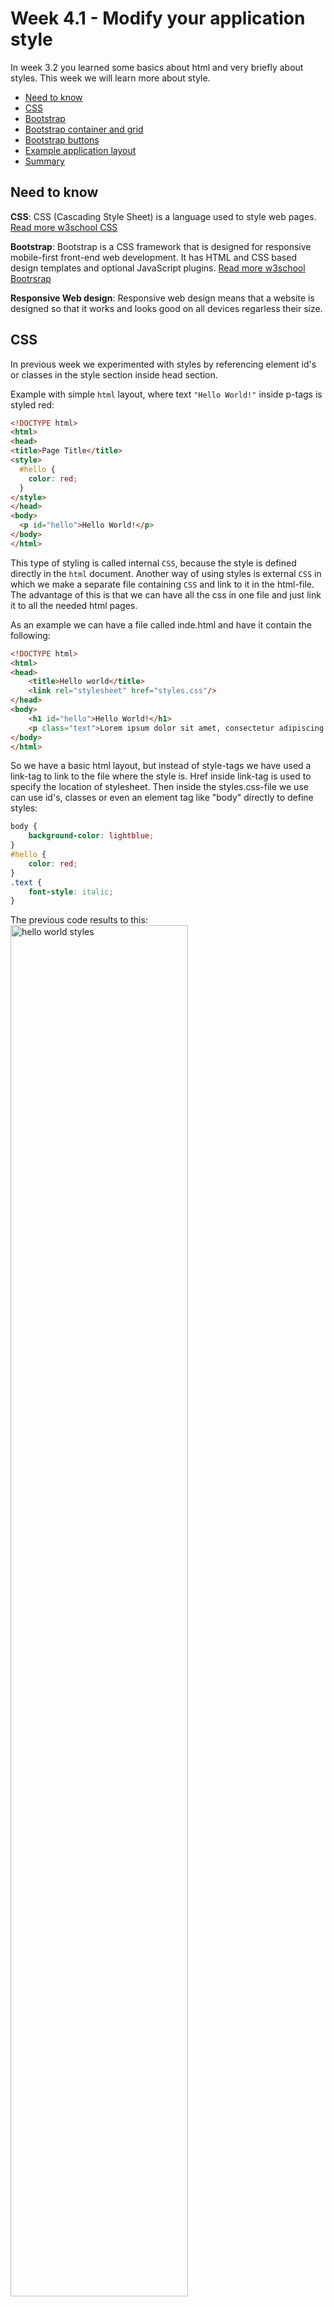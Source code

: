 # Week 4.1 - Modify your application style

In week 3.2 you learned some basics about html and very briefly about styles. This week we will learn more about style.

  - [Need to know](#need-to-know)
  - [CSS](#css)
  - [Bootstrap](#bootstrap)
  - [Bootstrap container and grid](#bootstrap-container-and-grid)
  - [Bootstrap buttons](#bootstrap-buttons)
  - [Example application layout](#example-layout)
  - [Summary](#summary)
  

## Need to know

**CSS**: CSS (Cascading Style Sheet) is a language used to style web pages. [Read more w3school CSS](https://www.w3schools.com/css/)

**Bootstrap**: Bootstrap is a CSS framework that is designed for responsive mobile-first front-end web development. It has HTML and CSS based design templates and optional JavaScript plugins. [Read more w3school Bootrsrap](https://www.w3schools.com/bootstrap/default.asp)

**Responsive Web design**: Responsive web design means that a website is designed so that it works and looks good on all devices regarless their size. 

## CSS

In previous week we experimented with styles by referencing element id's or classes in the style section inside head section.

Example with simple ``html`` layout, where text ``"Hello World!"`` inside p-tags is styled red:

```html
<!DOCTYPE html>
<html>
<head>
<title>Page Title</title>
<style>
  #hello {
    color: red;
  }
</style>
</head>
<body>
  <p id="hello">Hello World!</p>
</body>
</html>
```

This type of styling is called internal ``CSS``, because the style is defined directly in the ``html`` document. 
Another way of using styles is external ``CSS`` in which we make a separate file containing ``CSS`` and link to it in the html-file. The advantage of this is that we can have all the css in one file and just link it to all the needed html pages.

As an example we can have a file called inde.html and have it contain the following:

```HTML
<!DOCTYPE html>
<html>
<head>
    <title>Hello world</title>
    <link rel="stylesheet" href="styles.css"/> 
</head>
<body>
    <h1 id="hello">Hello World!</h1>
    <p class="text">Lorem ipsum dolor sit amet, consectetur adipiscing elit, sed do eiusmod tempor incididunt ut labore et dolore magna aliqua.</p>
</body>
</html>
```

So we have a basic html layout, but instead of style-tags we have used a link-tag to link to the file where the style is. Href inside link-tag is used to specify the location of stylesheet.
Then inside the styles.css-file we use can use id's, classes or even an element tag like "body" directly to define styles:

```CSS
body {
    background-color: lightblue;
}
#hello {
    color: red;
}
.text {
    font-style: italic;
}
```

The previous code results to this:  
<img src="../images/helloworldstyle.PNG" alt="hello world styles" width="75%">  

An image can also be used as a background. Just replace the ``background-color: lightblue;`` inside body in css with ``background-image: url(https://i.pinimg.com/originals/ce/7f/55/ce7f55d0ce9ec88c238f4f0f5731d809.jpg);`` and instead of a lightblue background there is now an image. The url can be changed to use any picture you like.  

Now if we want more space around an element, we can use padding.
For example if we want the heading and the text in the previous example to have more space around it, we can create a div that is given padding:

```html
    <div id="divWithPadding">
        <h1 id="hello">Hello World!</h1>
        <p class="text">Lorem ipsum dolor sit amet, consectetur adipiscing elit, sed do eiusmod tempor incididunt ut labore et dolore magna aliqua.</p>
    </div>
```

And in the stylesheet add:

```css
#divWithPadding {
    padding: 50px;
}
```
Now the div-element and everything inside it will be moved to have 50 pixels of space around it:  
<img src="../images/helloworldpadding.PNG" alt="hello world padding" width="75%">  

You can change the padding to be any size you want. You can also add padding to just one side of the element by using padding-top, padding-right, padding-bottom and padding-left.

## Bootstrap

Bootstrap is an easy way to style your application. To use bootstrap you can either download it from getbootstrap.com or add the stylesheet and the required javascript files to the head-section of the page.
Here we will be adding the required files to the head-section.

```html
<head>
  <link rel="stylesheet" href="https://maxcdn.bootstrapcdn.com/bootstrap/4.5.2/css/bootstrap.min.css">
  <script src="https://ajax.googleapis.com/ajax/libs/jquery/3.5.1/jquery.min.js"></script>
  <script src="https://cdnjs.cloudflare.com/ajax/libs/popper.js/1.16.0/umd/popper.min.js"></script>
  <script src="https://maxcdn.bootstrapcdn.com/bootstrap/4.5.2/js/bootstrap.min.js"></script>
</head>
```
As we defined styles in our styles.css, the bootstrap stylesheet contains pre-made styles that are easy to use and are designed to be responsive.
There should also be a meta-tag inside head-element for rendering.  

```html
<meta name="viewport" content="width=device-width, initial-scale=1"> 
```  
The width=device-width renders the page to match the width of the device. initial-scale=1 is the initial zoom level of the page.

## Bootstrap container and grid
There are many things that can be done with bootstrap, but we can start with container. A div can be given class="container" so that everything inside that div is within that container. For example:

```html
<!DOCTYPE html>
<html>
<head>
<title>Page Title</title>
    <meta name="viewport" content="width=device-width, initial-scale=1">
    <link rel="stylesheet" href="https://cdnjs.cloudflare.com/ajax/libs/leaflet/1.6.0/leaflet.css" integrity="sha512-xwE/Az9zrjBIphAcBb3F6JVqxf46+CDLwfLMHloNu6KEQCAWi6HcDUbeOfBIptF7tcCzusKFjFw2yuvEpDL9wQ==" crossorigin="anonymous" />
      <!-- jQuery library -->
    <script type="text/javascript" src="https://ajax.googleapis.com/ajax/libs/jquery/2.0.0/jquery.min.js"></script>
    <link rel="stylesheet" href="https://maxcdn.bootstrapcdn.com/bootstrap/4.4.1/css/bootstrap.min.css">
    <script src="https://maxcdn.bootstrapcdn.com/bootstrap/4.5.2/js/bootstrap.min.js"></script>
<style>
    .container{
        background-color: lightblue;
    }
</style>
</head>
<body>
    <div class="container">
 	      <h1 class="">Header</h1>
        <p>Lorem ipsum dolor sit amet, consectetur adipiscing elit, sed do eiusmod tempor incididunt ut labore et dolore magna aliqua. Ut enim ad minim veniam, quis nostrud             exercitation ullamco laboris nisi ut aliquip ex ea commodo consequat. Duis aute irure dolor in reprehenderit in voluptate velit esse cillum dolore eu fugiat nulla               pariatur. Excepteur sint occaecat cupidatat non proident, sunt in culpa qui officia deserunt mollit anim id est laborum.</p>
    </div>
</body>
</html>
```

Here we have given a div the class container and also made the background of the container lightblue, so that we can see where the container is in the page.  

<img src="../images/container.PNG" alt="Page with container" width="75%">

Without a container the text starts from the very left of the screen.  

<img src="../images/withoutcontainer.PNG" alt="Page without container" width="75%"> 

If you want a container that is the width of the entire screen, you can use container-fluid class. 


When we want to divide the page vertically into sections, we can use Boostraps Grid system, which allows us to have up to 12 columns across the width of the page.  
As an example, if we want to have three columns in the page, we first need a div="row" inside which we put three divs with class="col"

```html
<div class="container">
 	<h1>Header</h1>
    <div class="row">
        <div class="col" id="first"><p>First column</p></div>
        <div class="col" id="second"><p>Second column</p></div>
        <div class="col" id="third"><p>Third column</p></div>
    </div>
</div>
```
Result:  
<img src="../images/3columns.PNG" alt="three equal columns" width="75%">   
If we want two columns with one bigger than the other:  

```html
<div class="container">
 	<h1>Header</h1>
    <div class="row">
        <div class="col-sm-4"><p>First smaller column</p></div>
        <div class="col-sm-8"><p>Second bigger column</p></div>
    </div>
</div>
```

Result: 

<img src="../images/twounequalcolumns.PNG" alt="two unequal columns" width="75%">  
With grids if you resize the screen, you should see the columns resize and move with the screen.  
More on different options can be read on [getbootstrap.com](https://getbootstrap.com/docs/4.0/layout/grid/)  

## Bootstrap buttons

An easy thing to style with Bootstrap is buttons. We can give a button a class and it changes for example color and size accordingly. Also when you hover over a button on your page with you cursor, the color of the button changes.  

```html
<div class="container">
  <br>
  <button class="btn btn-info">Button 1</button>  
  <button class="btn btn-outline-success">Button 2</button> 
  <button class="btn btn-light btn-lg">Button 3</button> 
  <br><br>
</div>
```
Result:  
<img src="../images/buttons.PNG" alt="buttons" width="50%">  
Clicking these buttons, won't do anything yet. Giving them functions, will be covered in week 4.2.  

More on styling buttons with Bootstrap can be read on [W3Schools](https://www.w3schools.com/bootstrap4/bootstrap_buttons.asp) for example.  

Bootstrap can also be used for many other things like navigation, images, slideshow carousels, forms etc. 
If you are interested in these go to [getbootstrap.com](https://getbootstrap.com/docs/4.0/getting-started/introduction/) and [W3Schools](https://www.w3schools.com/bootstrap4/default.asp), where you can learn much more. Both have a lot of information, if you go through the side navigation.  

## Example application layout

You may now have made your own application layout and thats okay. But here is a example how to start :blush:

So at this point your html code should look like [this.](https://github.com/jenni-hautojarvi/cloud-rock-star/blob/master/images/example_codes/map.html)


1. Add in header part needed bootstrap files

```html
<!-- bootstrap -->
  	<link rel="stylesheet" href="https://maxcdn.bootstrapcdn.com/bootstrap/4.5.2/css/bootstrap.min.css">
	<script src="https://ajax.googleapis.com/ajax/libs/jquery/3.5.1/jquery.min.js"></script>
	<script src="https://cdnjs.cloudflare.com/ajax/libs/popper.js/1.16.0/umd/popper.min.js"></script>
	<script src="https://maxcdn.bootstrapcdn.com/bootstrap/4.5.2/js/bootstrap.min.js"></script>
````
**Like this:**
<img src="../images/header.png" alt="header" width="100%"> 

2. Let's wrap our application UI content indside the container for bootstrap. In here I have wrote Map inside ``<div>`` element. The JavaScript functions overwrites this **Map** word when printing the map :smile:

```html
<div class="container">
    <div id="currentWeather"></div>
	<div id="futureWeather"></div>
	<div id=list_outdoor></div>
	<div id="mapid">Map</div>
    <script src="https://cdnjs.cloudflare.com/ajax/libs/leaflet/1.6.0/leaflet.js" integrity="sha512-gZwIG9x3wUXg2hdXF6+rVkLF/0Vi9U8D2Ntg4Ga5I5BZpVkVxlJWbSQtXPSiUTtC0TjtGOmxa1AJPuV0CPthew==" crossorigin="anonymous"></script>
</div>
```

3. Let's divide weather, list of places and map in seperated columns and rows :blush:

```html
<div class="container">
    <!--weather -->
    <div class="row" id="weather">
 		<div class="col-sm-4">
            <div class="row" id="currentWeather"></div>
        </div>
        <div class="col-sm-8">
	       <div class="row" id="futureWeather"></div>
        </div>
    </div>
    <!-- outdoor-->
    <div class="row" id="outdoor">
        <div class="col-sm-4">
	       <div id=list_outdoor></div>
        </div>
        <div class="col-sm-8">
	       <div id="mapid">Map</div>
        </div>
    <script src="https://cdnjs.cloudflare.com/ajax/libs/leaflet/1.6.0/leaflet.js" integrity="sha512-gZwIG9x3wUXg2hdXF6+rVkLF/0Vi9U8D2Ntg4Ga5I5BZpVkVxlJWbSQtXPSiUTtC0TjtGOmxa1AJPuV0CPthew==" crossorigin="anonymous"></script>
    </div>
</div>
```

Go to **Git** ``Commit`` and ``Push``. Wait delivery pipeline and..

**Now your application should look like this**  :smile: 
<img src="../images/application_row_column.png" alt="rows_columns" width="80%"> 

4. Let's go and change the Javascript part where we print the forecast part in application and add class='col' in there also for the images to have spaces.

You should have it in line 106.

```html
<script>
weatherArray += "<div>Date: " + date + "<br>Hour: " +hour + "<br>Description: " + description + "<br>Temperature: " + temperature + "<br>" + "</div><div><img src=" + icon + "></img><br><br></div>";
</script>
```

Let's add ``class='col'`` in every ``<div>`` element in ``weatherArray`` variable. Like this:

```html
<script>
weatherArray += "<div class='col'>Date: " + date + "<br>Hour: " +hour + "<br>Description: " + description + "<br>Temperature: " + temperature + "<br>" + "</div><div class='col'><img src=" + icon + "></img><br><br></div>";
</script>
```
Do the same with current weather script, add ``class='col'`` in every ``<div>`` element

```html
<script>
currWeather.innerHTML = "<div class='col'>City: " + cityName + "<br>Description: <br>" + weatherDescription + "<br>Temperature: <br>" + temperature +"°C <br>" + 
			    "</div><div class='col'><img src=" + weather_icon + "></img></div>";
</script>
```

**Now your application should look like this**  :smile: 

<img src="../images/application_col.png" alt="col_weather" width="80%"> 

5. Next add headers :smile:

Here are examples, but you can choose your hearders as you wish :blush:

```html
<div class="container">
    <h1 class="mainTitle text-center">Helsinki Outdoor recreation app</h1>
    <!--weather -->
    <div class="row" id="weather">
 		<div class="col-sm-4">
            <h3>Current weather in Helsinki</h3>
            <div class="row" id="currentWeather"></div>
        </div>
        <div class="col-sm-8">
           <h3>Forecast for Helsinki</h3>
	       <div class="row" id="futureWeather"></div>
        </div>
    </div>
    <!-- outdoor-->
    <div class="row" id="outdoor">
        <div class="col-sm-4">
            <h3>Outdoor locations</h3>
            <div id=list_outdoor></div>
        </div>
        <div class="col-sm-8">
            <h3>Helsinki map</h3>
            <div id="mapid">Map</div>
        </div>
    <script src="https://cdnjs.cloudflare.com/ajax/libs/leaflet/1.6.0/leaflet.js" integrity="sha512-gZwIG9x3wUXg2hdXF6+rVkLF/0Vi9U8D2Ntg4Ga5I5BZpVkVxlJWbSQtXPSiUTtC0TjtGOmxa1AJPuV0CPthew==" crossorigin="anonymous"></script>
    </div>
</div>
```

**Now your application should look like this**  :clap: 

<img src="../images/Application_headers.png" alt="headers" width="80%"> 

6. Next modify your application CSS file for background color/image :raised_hands:

- Open ``stylesheets`` folder from left by cliking it (It's just above index.html file)
- Open ``style.css`` file
- Let's clear everything from it except the ``#mapid`` part
- Here is our new CSS file: (This is all that we need when using bootstrap :smile:)

```css

#mapid { 
    height: 500px; 
}

body{
     background-image: url(https://i.pinimg.com/originals/ce/7f/55/ce7f55d0ce9ec88c238f4f0f5731d809.jpg);
     background-repeat: no-repeat;
  	 background-size: cover;
}
        

* {
   box-sizing: border-box;
}

#list_outdoor{
    max-height: 500px;
    margin-bottom: 10px;
    overflow-y:scroll;   
    -webkit-overflow-scrolling: touch;
    }
        
#weather{
    background-color: skyblue;
    padding: 15px 0px 15px 0px;
}
        
.container{
    background-color: rgba(192,192,192,0.65); /* first three are for the color and the last one is the transparensy*/
    padding: 25px;        
 }
        
 #list_outdoor{
    background-color: rgba(192,192,192,0.8);
    padding: 5px;
  }

````

**Now your application should look like this. Good Job!**  :clap: 

<img src="../images/application_css.png" alt="css" width="80%"> 

:bulb: Your HTML code should look like [this](https://github.com/jenni-hautojarvi/cloud-rock-star/blob/master/images/example_codes/index_css.html)

7. Add buttons

Firts add buttons in outdoors area list by adding two buttons. One is for visiting the place homepages and one is for showing it on the map :sunglasses: (Function for the buttons will be added in next chapter)

7.1 Go to ``index.html`` part where your print data to your application using variable called ``outdoor_list`` and modify it like this

```html
<script>
outdoor_list += '<li class="list-group-item list-group-item-action list-group-item-success"> <h5>Place name:</h5><h4>' + natureJson[i].title +'</h4> <button type="button" class="btn btn-info">Homepage</button> <button type="button" class="btn btn-info">Show on map</button></li>  <br>';
</script>

```

7.2 Forecast buttons

Go to ``<div>`` part where you print forecast data and add under header **Forecast for Helsinki** three buttons like this:

```html
<div class="col-sm-8">
		   	<h3>Forecast for Helsinki</h3>
		   	<!--These buttons allow time change -->
		   	<button class="btn btn-info">12:00</button>
		   	<button class="btn btn-info">15:00</button>
		   	<button class="btn btn-info">18:00</button>
		   	<br> <!-- you can add empty rows if you want -->
            <br>
            <!--Weather forecast is shown here -->
		   	<div class="row" id="futureWeather"></div>
	   	</div>
```

Now you have buttons in your applications! Nice work! :smile:

<img src="../images/application_buttons.png" alt="css" width="80%">


:bulb: Your HTML code should looks like [this](https://github.com/jenni-hautojarvi/cloud-rock-star/blob/master/images/example_codes/application_with_buttons.html)


## Summary

 Great! You are done with week 4.1. You now know more about CSS and how to use bootstrap to style your application. 

You can move on to week 4.2 to add functionality to you application buttons and finish your application.
